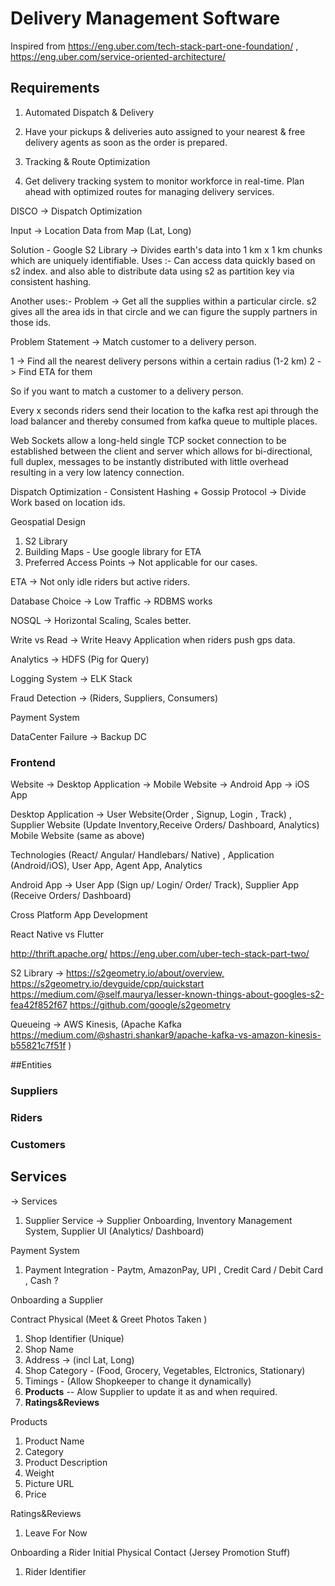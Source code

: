 # Delivery Management Software

Inspired from <https://eng.uber.com/tech-stack-part-one-foundation/> , <https://eng.uber.com/service-oriented-architecture/>

## Requirements

1. Automated Dispatch & Delivery

2. Have your pickups & deliveries auto assigned to your nearest & free delivery agents as soon as the order is prepared. 

3. Tracking & Route Optimization

4. Get delivery tracking system to monitor workforce in real-time. Plan ahead with optimized routes for managing delivery services.


DISCO -> Dispatch Optimization

Input -> Location Data from Map (Lat, Long)

Solution - Google S2 Library -> Divides earth's data into 1 km x 1 km chunks which are uniquely identifiable.
Uses :- Can access data quickly based on s2 index. and also able to distribute data using s2 as partition key via consistent hashing.

Another uses:- Problem -> Get all the supplies within a particular circle. s2 gives all the area ids in that circle and we can figure the supply partners in those ids.


Problem Statement -> Match customer to a delivery person.

1 -> Find all the nearest delivery persons within a certain radius (1-2 km)
2 -> Find ETA for them

So if you want to match  a customer to a delivery person. 

Every x seconds riders send their location to the kafka rest api through the load balancer and thereby consumed from kafka queue to multiple places.

Web Sockets
allow a long-held single TCP socket connection to be established between the client and server which allows for bi-directional, full duplex, messages to be instantly distributed with little overhead resulting in a very low latency connection.


Dispatch Optimization - Consistent Hashing + Gossip Protocol -> Divide Work based on location ids.

Geospatial Design

1. S2 Library
2. Building Maps - Use google library for ETA
3. Preferred Access Points -> Not applicable for our cases.

ETA -> Not only idle riders but active riders.

Database Choice -> Low Traffic -> RDBMS works

NOSQL -> Horizontal Scaling, Scales better.

Write vs Read -> Write Heavy Application when riders push gps data.


Analytics -> HDFS (Pig for Query)

Logging System -> ELK Stack

Fraud Detection -> (Riders, Suppliers, Consumers)

Payment System

DataCenter Failure -> Backup DC

### Frontend 
Website 
-> Desktop Application
-> Mobile Website
-> Android App
-> iOS App

Desktop Application -> User Website(Order , Signup, Login , Track) , Supplier Website (Update Inventory,Receive Orders/ Dashboard, Analytics)
Mobile Website (same as above)

Technologies (React/ Angular/ Handlebars/ Native) , Application (Android/iOS), User App, Agent App, Analytics

Android App -> User App (Sign up/ Login/ Order/ Track), Supplier App (Receive Orders/ Dashboard)

Cross Platform App Development

React Native vs Flutter

<http://thrift.apache.org/>
<https://eng.uber.com/uber-tech-stack-part-two/>

S2 Library -> <https://s2geometry.io/about/overview,> <https://s2geometry.io/devguide/cpp/quickstart> <https://medium.com/@self.maurya/lesser-known-things-about-googles-s2-fea42f852f67> 
<https://github.com/google/s2geometry>

Queueing -> AWS Kinesis, (Apache Kafka <https://medium.com/@shastri.shankar9/apache-kafka-vs-amazon-kinesis-b55821c7f51f> )


##Entities

### Suppliers


### Riders

### Customers


## Services

-> Services

1. Supplier Service -> Supplier Onboarding, Inventory Management System, Supplier UI (Analytics/ Dashboard)

Payment System
1. Payment Integration - Paytm, AmazonPay, UPI , Credit Card / Debit Card , Cash ?


Onboarding a Supplier

Contract Physical (Meet & Greet Photos Taken )
1. Shop Identifier (Unique)
2. Shop Name
3. Address -> (incl Lat, Long)
4. Shop Category - (Food, Grocery, Vegetables, Elctronics, Stationary)
5. Timings - (Allow Shopkeeper to change it dynamically)
6. **Products** -- Alow Supplier to update it as and when required.
7. **Ratings&Reviews**

Products

1. Product Name
2. Category
3. Product Description
4. Weight
5. Picture URL
6. Price

Ratings&Reviews
1. Leave For Now

Onboarding a Rider
Initial Physical Contact (Jersey Promotion Stuff)
1. Rider Identifier
